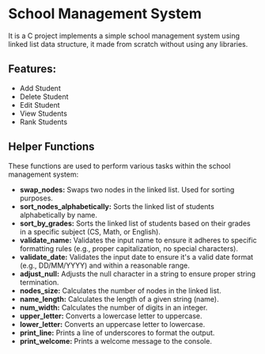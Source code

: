 # School Management System

It is a C project implements a simple school management system using linked list data structure, it made from scratch without using any libraries.


## Features:

* Add Student
* Delete Student
* Edit Student
* View Students
* Rank Students


## Helper Functions

These functions are used to perform various tasks within the school management system:

* **swap_nodes:** Swaps two nodes in the linked list. Used for sorting purposes.
* **sort_nodes_alphabetically:** Sorts the linked list of students alphabetically by name.
* **sort_by_grades:** Sorts the linked list of students based on their grades in a specific subject (CS, Math, or English).
* **validate_name:** Validates the input name to ensure it adheres to specific formatting rules (e.g., proper capitalization, no special characters).
* **validate_date:** Validates the input date to ensure it's a valid date format (e.g., DD/MM/YYYY) and within a reasonable range.
* **adjust_null:** Adjusts the null character in a string to ensure proper string termination.
* **nodes_size:** Calculates the number of nodes in the linked list.
* **name_length:** Calculates the length of a given string (name).
* **num_width:** Calculates the number of digits in an integer.
* **upper_letter:** Converts a lowercase letter to uppercase.
* **lower_letter:** Converts an uppercase letter to lowercase.
* **print_line:** Prints a line of underscores to format the output.
* **print_welcome:** Prints a welcome message to the console.
